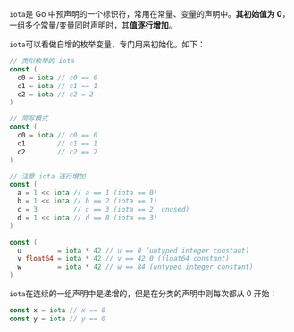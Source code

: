 `iota`是 Go 中预声明的一个标识符，常用在常量、变量的声明中。**其初始值为 0**，一组多个常量/变量同时声明时，其**值逐行增加**。

`iota`可以看做自增的枚举变量，专门用来初始化。如下：

```go
// 类似枚举的 iota
const (
  c0 = iota // c0 == 0
  c1 = iota // c1 == 1
  c2 = iota // c2 = 2
)

// 简写模式
const (
  c0 = iota // c0 == 0
  c1        // c1 == 1
  c2        // c2 == 2
)

// 注意 iota 逐行增加
const (
  a = 1 << iota // a == 1 (iota == 0)
  b = 1 << iota // b == 2 (iota == 1)
  c = 3         // c == 3 (iota == 2, unused)
  d = 1 << iota // d == 8 (iota == 3)
)

const (
  u         = iota * 42 // u == 0 (untyped integer constant)
  v float64 = iota * 42 // v == 42.0 (float64 constant)
  w         = iota * 42 // w == 84 (untyped integer constant)
)
```

`iota`在连续的一组声明中是递增的，但是在分类的声明中则每次都从 0 开始：

```go
const x = iota // x == 0
const y = iota // y == 0
```



